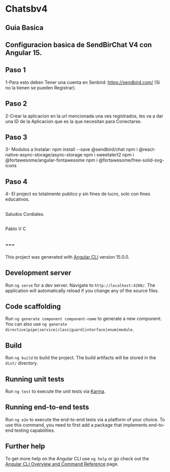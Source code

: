 # Chatsbv4
## Guia Basica
## Configuracion basica de SendBirChat V4 con Angular 15.
## Paso 1
1-Para esto deben Tener una cuenta en Senbird: https://sendbird.com/ (Si no la tienen se pueden Registrar).
## Paso 2
2-Crear la aplicacion en la url mencionada una ves registrados, les va a dar una ID de la Aplicacion que es la que necesitan para Conectarse.
## Paso 3
3-
Modulos a Instalar:
npm install --save @sendbird/chat
npm i @react-native-async-storage/async-storage
npm i sweetalert2
npm i @fortawesome/angular-fontawesome
npm i @fortawesome/free-solid-svg-icons
## Paso 4
4- El project es totalmente publico y sin fines de lucro, solo con fines educativos.
##
Saludos Cordiales.
##
Pablo V C

## ---


This project was generated with [Angular CLI](https://github.com/angular/angular-cli) version 15.0.0.

## Development server

Run `ng serve` for a dev server. Navigate to `http://localhost:4200/`. The application will automatically reload if you change any of the source files.

## Code scaffolding

Run `ng generate component component-name` to generate a new component. You can also use `ng generate directive|pipe|service|class|guard|interface|enum|module`.

## Build

Run `ng build` to build the project. The build artifacts will be stored in the `dist/` directory.

## Running unit tests

Run `ng test` to execute the unit tests via [Karma](https://karma-runner.github.io).

## Running end-to-end tests

Run `ng e2e` to execute the end-to-end tests via a platform of your choice. To use this command, you need to first add a package that implements end-to-end testing capabilities.

## Further help

To get more help on the Angular CLI use `ng help` or go check out the [Angular CLI Overview and Command Reference](https://angular.io/cli) page.
